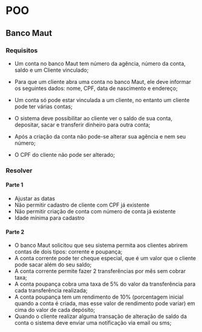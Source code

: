 # POO

## Banco Maut

### Requisitos

- Um conta no banco Maut tem número da agência, número da conta, saldo e um Cliente vinculado;

- Para que um cliente abra uma conta no banco Maut, ele deve informar os seguintes dados: nome, CPF, data de nascimento e endereço;

- Um conta só pode estar vinculada a um cliente, no entanto um cliente pode ter várias contas;

- O sistema deve possibilitar ao cliente ver o saldo de sua conta, depositar, sacar e transferir dinheiro para outra conta;

- Após a criação da conta não pode-se alterar sua agência e nem seu número;

- O CPF do cliente não pode ser alterado;

### Resolver

#### Parte 1
- Ajustar as datas
- Não permitir cadastro de cliente com CPF já existente
- Não permitir criação de conta com número de conta já existente
- Idade mínima para cadastro

#### Parte 2
- O banco Maut solicitou que seu sistema permita aos clientes abrirem contas de dois tipos: corrente e poupança;
- A conta corrente pode ter cheque especial, que é um valor que o cliente pode sacar além do seu saldo;
- A conta corrente permite fazer 2 transferências por mês sem cobrar taxa;
- A conta poupança cobra uma taxa de 5% do valor da transferência para cada transferência realizada;
- A conta poupança tem um rendimento de 10% (porcentagem inicial quando a conta é criada, mas esse valor de rendimento pode variar) em cima do valor de cada depósito;
- Quando o cliente realizar alguma transação de alteração de saldo da conta o sistema deve enviar uma notificação via email ou sms;